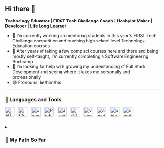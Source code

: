 ## Hi there 👋

<!--
**TechEdDan2/TechEdDan2** is a ✨ _special_ ✨ repository because its `README.md` (this file) appears on your GitHub profile.

Here are some ideas to get you started:

- ⚡ Fun fact: ...
-->


**Technology Educator | FIRST Tech Challenge Coach | Hobbyist Maker | Developer | Life Long Learner**

- 🤖 I’m currently working on mentoring students in this year's FIRST Tech Challenge competition and teaching high school level Technology Education courses
- 🌱 After years of taking a few comp sci courses here and there and being mostly self-taught, I’m currently completing a Software Engineering Bootcamp 
- 🤔 I’m looking for help with growing my understanding of Full Stack Development and seeing where it takes me personally and professionally
- 😄 Pronouns: he/him/his

---

### 🧰 Languages and Tools
<img align="left" alt="HTML" width="30px" style="padding-right:10px;" src="https://cdn.jsdelivr.net/gh/devicons/devicon/icons/html5/html5-plain.svg" />
<img align="left" alt="CSS" width="30px" style="padding-right:10px;" src="https://cdn.jsdelivr.net/gh/devicons/devicon/icons/css3/css3-plain.svg" />
<img align="left" alt="JavaScript" width="30px" style="padding-right:10px;" src="https://cdn.jsdelivr.net/gh/devicons/devicon/icons/javascript/javascript-plain.svg" />
<img align="left" alt="Python" width="30px" style="padding-right:10px;" src="https://cdn.jsdelivr.net/gh/devicons/devicon/icons/python/python-plain.svg" />
<!-- <img align="left" alt="Flask" width="30px" style="padding-right:10px;" src="https://cdn.jsdelivr.net/gh/devicons/devicon@latest/icons/flask/flask-original.svg" /> -->
<img align="left" alt="Java" width="30px" style="padding-right:10px;" src="https://cdn.jsdelivr.net/gh/devicons/devicon/icons/java/java-original.svg"/>
<img align="left" alt="Git" width="30px" style="padding-right:10px;" src="https://cdn.jsdelivr.net/gh/devicons/devicon/icons/git/git-original.svg" />
<!-- <img align="left" alt="GitHub" width="30px" style="padding-right:10px;" src="https://cdn.jsdelivr.net/gh/devicons/devicon/icons/github/github-original.svg?fill=white" /> -->
<img align="left" alt="vscode" width="30px" style="padding-right:10px;" src="https://cdn.jsdelivr.net/gh/devicons/devicon@latest/icons/vscode/vscode-original.svg" />          
<img align="left" alt="andriodstudio" width="30px" style="padding-right:10px;" src="https://cdn.jsdelivr.net/gh/devicons/devicon@latest/icons/androidstudio/androidstudio-original.svg" />
<img align="left" alt="objectivec" width="30px" style="padding-right:10px;" src="https://cdn.jsdelivr.net/gh/devicons/devicon@latest/icons/objectivec/objectivec-plain.svg" />          
<img align="left" alt="xcode" width="30px" style="padding-right:10px;" src="https://cdn.jsdelivr.net/gh/devicons/devicon@latest/icons/xcode/xcode-original.svg" />
<br />


#

<details>
<summary><h3> 🚶 My Path So Far </h3></summary>
With my over 15 years of working in education, 13 of which have been spent with my current employer, I have achieved a number of personal and professional goals, including building a Technology Education and Computer Science Department from the ground up. I have also spent a portion of that time in IT Support and Library Services. During my tenure, I have utilized my Masters of Information Science degree as well as independent learning to develop and teach various computer science courses offered at the High School and Middle School levels, personally shaping the department's curriculum. Those courses have included Computer Science Principles, AP Computer Science A, Website Design and Development, IB Digital Society, Robotics, iOS App Development, LEGO Robotics, and Digital Literacy and Citizenship. Instructing these courses has allowed me to explore various coding languages, CAD, multimedia editing, educational technology tools, and hardware. This curiostity also led me to start a Robotics program at my current school to compete in the yearly FIRST Tech Challenge. All of these have helped fuel my love of learning and growing my technical skills. Right now, I am looking for new challenges, including diving more deeply into software development to create, not just teach. As a step in this direction, I am completing Stony Brook University's Software Engineering Certificate Bootcamp. It is challenging being a full-time teacher and completing an intensive bootcamp, but I am excited to continue my coding journey.
</details>
<!---->
